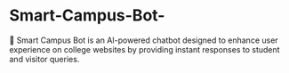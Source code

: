 # Smart-Campus-Bot-
 🚀 Smart Campus Bot is an AI-powered chatbot designed to enhance user experience on college websites by providing instant responses to student and visitor queries.
